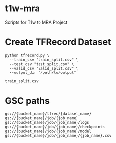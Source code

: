 # t1w-mra
Scripts for T1w to MRA Project

# Create TFRecord Dataset


```
python tfrecord.py \
  --train_csv "train_split.csv" \
  --test_csv "test_split.csv" \
  --valid_csv "valid_split.csv" \
  --output_dir "/path/to/output"
```

`train_split.csv`


# GSC paths 

`gs://{bucket_name}/tfrec/{dataset_name}`
`gs://{bucket_name}/job/{job_name}`
`gs://{bucket_name}/job/{job_name}/logs`
`gs://{bucket_name}/job/{job_name}/checkpoints`
`gs://{bucket_name}/job/{job_name}/model`
`gs://{bucket_name}/job/{job_name}/{job_name}.csv`